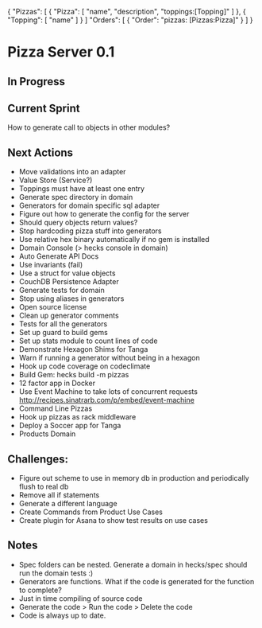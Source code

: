 {
  "Pizzas":
    [
      { "Pizza":   [ "name", "description", "toppings:[Topping]" ] },
      { "Topping": [ "name" ] }
    ]
  "Orders":
    [
      { "Order": "pizzas: [Pizzas:Pizza]" }
    ]
}

# Pizza Server 0.1

## In Progress

## Current Sprint
How to generate call to objects in other modules?

## Next Actions
* Move validations into an adapter
* Value Store (Service?)
* Toppings must have at least one entry
* Generate spec directory in domain
* Generators for domain specific sql adapter
* Figure out how to generate the config for the server
* Should query objects return values?
* Stop hardcoding pizza stuff into generators
* Use relative hex binary automatically if no gem is installed
* Domain Console (> hecks console in domain)
* Auto Generate API Docs
* Use invariants (fail)
* Use a struct for value objects
* CouchDB Persistence Adapter
* Generate tests for domain
* Stop using aliases in generators
* Open source license
* Clean up generator comments
* Tests for all the generators
* Set up guard to build gems
* Set up stats module to count lines of code
* Demonstrate Hexagon Shims for Tanga
* Warn if running a generator without being in a hexagon
* Hook up code coverage on codeclimate
* Build Gem: hecks build -m pizzas
* 12 factor app in Docker
* Use Event Machine to take lots of concurrent requests http://recipes.sinatrarb.com/p/embed/event-machine
* Command Line Pizzas
* Hook up pizzas as rack middleware
* Deploy a Soccer app for Tanga
* Products Domain

## Challenges:
* Figure out scheme to use in memory db in production and periodically flush to real db
* Remove all if statements
* Generate a different language
* Create Commands from Product Use Cases
* Create plugin for Asana to show test results on use cases

## Notes
* Spec folders can be nested.  Generate a domain in hecks/spec should run the domain tests :)
* Generators are functions.  What if the code is generated for the function to complete?
* Just in time compiling of source code
* Generate the code > Run the code > Delete the code
* Code is always up to date.
